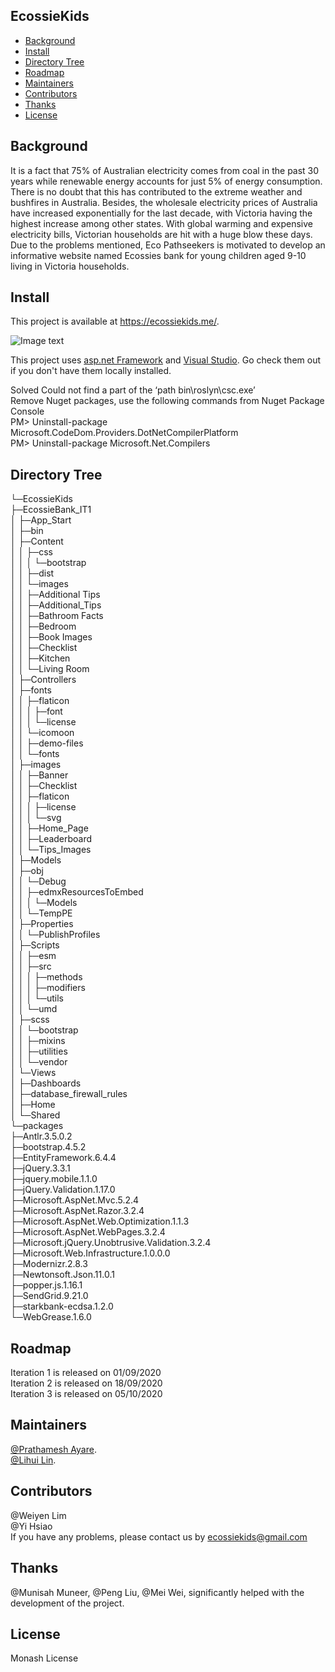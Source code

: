 ## EcossieKids

- [Background](#background)
- [Install](#install)
- [Directory Tree](#diretiry)
- [Roadmap](#roadmap)
- [Maintainers](#maintainers)
- [Contributors](#contributors)
- [Thanks](#thanks)
- [License](#license)

## Background

It is a fact that 75% of Australian electricity comes from coal in the past 30 years while renewable energy accounts for just 5% of energy consumption. There is no doubt that this has contributed to the extreme weather and bushfires in Australia. Besides, the wholesale electricity prices of Australia have increased exponentially for the last decade, with Victoria having the highest increase among other states. With global warming and expensive electricity bills, Victorian households are hit with a huge blow these days. Due to the problems mentioned, Eco Pathseekers is motivated to develop an informative website named Ecossies bank for young children aged 9-10 living in Victoria households. 

## Install
This project is available at https://ecossiekids.me/.  
  
![Image text](https://s1.ax1x.com/2020/10/25/BemERI.md.png)  
  
This project uses [asp.net Framework](https://dotnet.microsoft.com/apps/aspnet) and [Visual Studio](https://visualstudio.microsoft.com/).
Go check them out if you don't have them locally installed.  

Solved Could not find a part of the ‘path bin\roslyn\csc.exe’  
Remove Nuget packages, use the following commands from Nuget Package Console  
PM> Uninstall-package Microsoft.CodeDom.Providers.DotNetCompilerPlatform  
PM> Uninstall-package Microsoft.Net.Compilers  

## Directory Tree
 └─EcossieKids  
    ├─EcossieBank_IT1  
    │  ├─App_Start  
    │  ├─bin  
    │  ├─Content  
    │  │  ├─css  
    │  │  │  └─bootstrap  
    │  │  ├─dist  
    │  │  └─images  
    │  │      ├─Additional Tips  
    │  │      ├─Additional_Tips  
    │  │      ├─Bathroom Facts  
    │  │      ├─Bedroom  
    │  │      ├─Book Images  
    │  │      ├─Checklist  
    │  │      ├─Kitchen  
    │  │      └─Living Room  
    │  ├─Controllers  
    │  ├─fonts  
    │  │  ├─flaticon  
    │  │  │  ├─font  
    │  │  │  └─license  
    │  │  └─icomoon  
    │  │      ├─demo-files  
    │  │      └─fonts  
    │  ├─images  
    │  │  ├─Banner  
    │  │  ├─Checklist  
    │  │  ├─flaticon  
    │  │  │  ├─license  
    │  │  │  └─svg  
    │  │  ├─Home_Page  
    │  │  ├─Leaderboard  
    │  │  └─Tips_Images  
    │  ├─Models  
    │  ├─obj  
    │  │  └─Debug  
    │  │      ├─edmxResourcesToEmbed  
    │  │      │  └─Models  
    │  │      └─TempPE  
    │  ├─Properties  
    │  │  └─PublishProfiles  
    │  ├─Scripts  
    │  │  ├─esm  
    │  │  ├─src  
    │  │  │  ├─methods  
    │  │  │  ├─modifiers  
    │  │  │  └─utils  
    │  │  └─umd  
    │  ├─scss  
    │  │  └─bootstrap  
    │  │      ├─mixins  
    │  │      ├─utilities  
    │  │      └─vendor  
    │  └─Views  
    │      ├─Dashboards  
    │      ├─database_firewall_rules  
    │      ├─Home  
    │      └─Shared  
    └─packages  
        ├─Antlr.3.5.0.2  
        ├─bootstrap.4.5.2  
        ├─EntityFramework.6.4.4         
        ├─jQuery.3.3.1  
        ├─jquery.mobile.1.1.0  
        ├─jQuery.Validation.1.17.0  
        ├─Microsoft.AspNet.Mvc.5.2.4  
        ├─Microsoft.AspNet.Razor.3.2.4  
        ├─Microsoft.AspNet.Web.Optimization.1.1.3  
        ├─Microsoft.AspNet.WebPages.3.2.4  
        ├─Microsoft.jQuery.Unobtrusive.Validation.3.2.4  
        ├─Microsoft.Web.Infrastructure.1.0.0.0  
        ├─Modernizr.2.8.3  
        ├─Newtonsoft.Json.11.0.1  
        ├─popper.js.1.16.1  
        ├─SendGrid.9.21.0  
        ├─starkbank-ecdsa.1.2.0  
        └─WebGrease.1.6.0  

## Roadmap 
  Iteration 1 is released on 01/09/2020  
  Iteration 2 is released on 18/09/2020  
  Iteration 3 is released on 05/10/2020  

## Maintainers

[@Prathamesh Ayare](https://github.com/paya0001).  
[@Lihui Lin](https://github.com/againstllh).  



## Contributors

@Weiyen Lim   
@Yi Hsiao  
If you have any problems, please contact us by ecossiekids@gmail.com



## Thanks
@Munisah Muneer,  @Peng Liu,  @Mei Wei, significantly helped with the development of the project. 

## License
Monash License  
